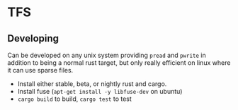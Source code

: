 # TFS

## Developing

Can be developed on any unix system providing `pread` and `pwrite` in addition
to being a normal rust target, but only really efficient on linux where it can
use sparse files.

  - Install either stable, beta, or nightly rust and cargo.
  - Install fuse (`apt-get install -y libfuse-dev` on ubuntu)
  - `cargo build` to build, `cargo test` to test

